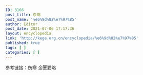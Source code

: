 ```yaml
---
ID: 3166
post_title: 杂病
post_name: '%e6%9d%82%e7%97%85'
author: Editor
post_date: 2021-07-06 17:17:36
layout: encyclopedia
link: 'http://kege.org.cn/encyclopedia/%e6%9d%82%e7%97%85'
published: true
tags: [ ]
categories: [ ]
---
```

参考链接：伤寒 金匮要略